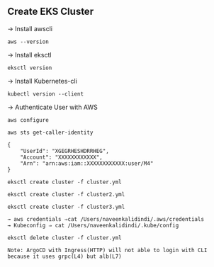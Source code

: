 ## Create EKS Cluster
→ Install awscli
```
aws --version
```
→ Install eksctl
```
eksctl version
```
→ Install Kubernetes-cli
```
kubectl version --client
```
→ Authenticate User with AWS
```
aws configure
```
```
aws sts get-caller-identity
```
```
{
    "UserId": "XGEGRHESHDRRHEG",
    "Account": "XXXXXXXXXXXX",
    "Arn": "arn:aws:iam::XXXXXXXXXXXX:user/M4"
}
```
```
eksctl create cluster -f cluster.yml
```
```
eksctl create cluster -f cluster2.yml
```
```
eksctl create cluster -f cluster3.yml
```
```
→ aws credentials ⇒cat /Users/naveenkalidindi/.aws/credentials
→ Kubeconfig ⇒ cat /Users/naveenkalidindi/.kube/config
```
```
eksctl delete cluster -f cluster.yml
```
```
Note: ArgoCD with Ingress(HTTP) will not able to login with CLI because it uses grpc(L4) but alb(L7)
```